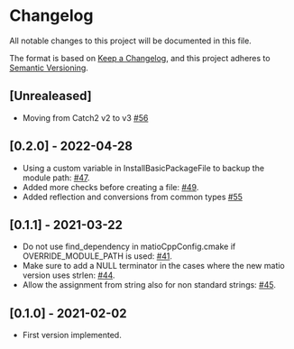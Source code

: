 # Changelog
All notable changes to this project will be documented in this file.

The format is based on [Keep a Changelog](https://keepachangelog.com/en/1.0.0/),
and this project adheres to [Semantic Versioning](https://semver.org/spec/v2.0.0.html).

## [Unrealeased]
- Moving from Catch2 v2 to v3 [#56](https://github.com/ami-iit/matio-cpp/pull/56)

## [0.2.0] - 2022-04-28
- Using a custom variable in InstallBasicPackageFile to backup the module path: [#47](https://github.com/ami-iit/matio-cpp/pull/47).
- Added more checks before creating a file: [#49](https://github.com/ami-iit/matio-cpp/pull/49).
- Added reflection and conversions from common types [#55](https://github.com/ami-iit/matio-cpp/pull/55)

## [0.1.1] - 2021-03-22

- Do not use find_dependency in matioCppConfig.cmake if OVERRIDE_MODULE_PATH is used: [#41](https://github.com/ami-iit/matio-cpp/pull/41).
- Make sure to add a NULL terminator in the cases where the new matio version uses strlen: [#44](https://github.com/ami-iit/matio-cpp/pull/44).
- Allow the assignment from string also for non standard strings: [#45](https://github.com/ami-iit/matio-cpp/pull/45).

## [0.1.0] - 2021-02-02

- First version implemented.
